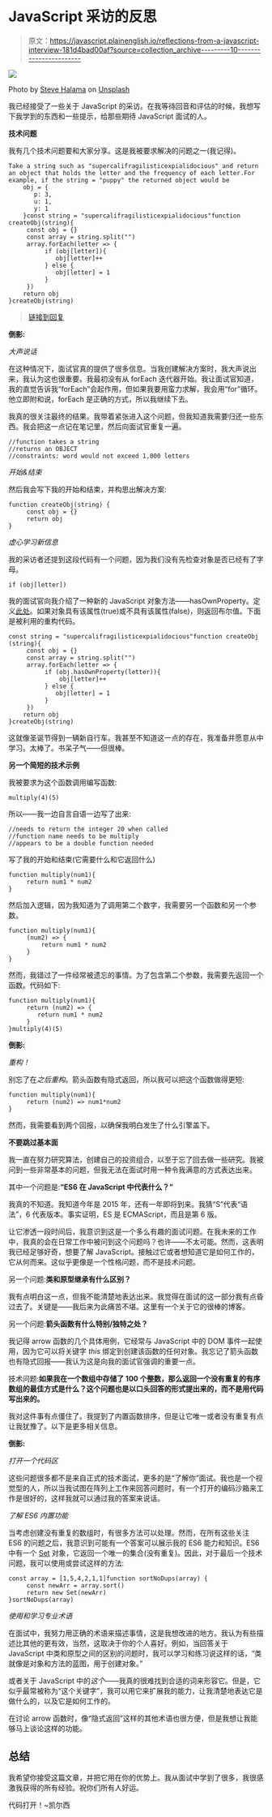 # JavaScript 采访的反思

> 原文：<https://javascript.plainenglish.io/reflections-from-a-javascript-interview-181d4bad00af?source=collection_archive---------10----------------------->

![](img/e8b1aac2ac4d9dffbc27209fc2d4444b.png)

Photo by [Steve Halama](https://unsplash.com/@steve3p_0?utm_source=medium&utm_medium=referral) on [Unsplash](https://unsplash.com?utm_source=medium&utm_medium=referral)

我已经接受了一些关于 JavaScript 的采访。在我等待回音和评估的时候，我想写下我学到的东西和一些提示，给那些期待 JavaScript 面试的人。

**技术问题**

我有几个技术问题要和大家分享。这是我被要求解决的问题之一(我记得)。

```
Take a string such as "supercalifragilisticexpialidocious" and return an object that holds the letter and the frequency of each letter.For example, if the string = "puppy" the returned object would be
    obj = {
       p: 3,
       u: 1,
       y: 1
    }const string = "supercalifragilisticexpialidocious"function createObj(string){
     const obj = {}
     const array = string.split("")
     array.forEach(letter => {
          if (obj[letter]){
             obj[letter]++
          } else {
             obj[letter] = 1
          }
     })
    return obj
}createObj(string)
```

> [链接到回复](https://repl.it/@KelseyShiba/JavascriptObjectFromString#index.js)

**倒影:**

*大声说话*

在这种情况下，面试官真的提供了很多信息。当我创建解决方案时，我大声说出来，我认为这也很重要。我最初没有从 forEach 迭代器开始。我让面试官知道，我的直觉告诉我“forEach”会起作用，但如果我要用蛮力求解，我会用“for”循环。他立即附和说，forEach 是正确的方式，所以我继续下去。

我真的很关注最终的结果。我带着紧张进入这个问题，但我知道我需要归还一些东西。我会把这一点记在笔记里，然后向面试官重复一遍。

```
//function takes a string
//returns an OBJECT
//constraints: word would not exceed 1,000 letters
```

*开始&结束*

然后我会写下我的开始和结束，并构思出解决方案:

```
function createObj(string) {
     const obj = {}
     return obj
}
```

*虚心学习新信息*

我的采访者还提到这段代码有一个问题，因为我们没有先检查对象是否已经有了字母。

```
if (obj[letter]) 
```

我的面试官向我介绍了一种新的 JavaScript 对象方法——hasOwnProperty。定义[此处](https://developer.mozilla.org/en-US/docs/Web/JavaScript/Reference/Global_Objects/Object/hasOwnProperty)。如果对象具有该属性(true)或不具有该属性(false)，则返回布尔值。下面是被利用的重构代码。

```
const string = "supercalifragilisticexpialidocious"function createObj (string){
     const obj = {}
     const array = string.split("")
     array.forEach(letter => {
          if (obj.hasOwnProperty(letter)){
              obj[letter]++
          } else {
             obj[letter] = 1
          }
     })
    return obj
}createObj(string)
```

这就像圣诞节得到一辆新自行车。我甚至不知道这一点的存在，我准备并愿意从中学习。太棒了。书呆子气——但很棒。

**另一个简短的技术示例**

我被要求为这个函数调用编写函数:

```
multiply(4)(5)
```

所以——我一边自言自语一边写了出来:

```
//needs to return the integer 20 when called
//function name needs to be multiply
//appears to be a double function needed
```

写了我的开始和结束(它需要什么和它返回什么)

```
function multiply(num1){
     return num1 * num2
}
```

然后加入逻辑，因为我知道为了调用第二个数字，我需要另一个函数和另一个参数。

```
function multiply(num1){
     (num2) => {
         return num1 * num2
     }
}
```

然而，我错过了一件经常被遗忘的事情。为了包含第二个参数，我需要先返回一个函数。代码如下:

```
function multiply(num1){
     return (num2) => {
        return num1 * num2
     }
}multiply(4)(5)
```

**倒影:**

*重构！*

别忘了在*之后重构*。箭头函数有隐式返回，所以我可以把这个函数做得更短:

```
function multiply(num1){
     return (num2) => num1*num2
}
```

然而，我需要看到两个回报，以确保我明白发生了什么引擎盖下。

**不要跳过基本面**

我一直在努力研究算法，创建自己的投资组合，以至于忘了回去做一些研究。我被问到一些非常基本的问题，但我无法在面试时用一种令我满意的方式表达出来。

其中一个问题是:**“ES6 在 JavaScript 中代表什么？”**

我真的不知道。我知道今年是 2015 年，还有一年即将到来。我猜“S”代表“语法”，6 代表版本。事实证明，ES 是 ECMAScript，而且是第 6 版。

让它渗透一段时间后，我意识到这是一个多么有趣的面试问题。在我未来的工作中，我真的会在日常工作中被问到这个问题吗？也许——不太可能。然而，这表明我已经足够好奇，想要了解 JavaScript。接触过它或者想知道它是如何工作的，它从何而来。这似乎更像是一个性格问题，而不是技术问题。

另一个问题:**类和原型继承有什么区别？**

我有点明白这一点，但我不能清楚地表达出来。我觉得在面试的这一部分我有点昏过去了。关键是——我后来为此痛苦不堪。这里有一个关于它的很棒的博客。

另一个问题:**箭头函数有什么特别/独特之处？**

我记得 arrow 函数的几个具体用例，它经常与 JavaScript 中的 DOM 事件一起使用，因为它可以将关键字 *this* 绑定到创建该函数的任何对象。我忘记了箭头函数也有隐式回报——我认为这是向我的面试官强调的重要一点。

技术问题:**如果我在一个数组中存储了 100 个整数，那么返回一个没有重复的有序数组的最佳方式是什么？这个问题也是以口头回答的形式提出来的，而不是用代码写出来的。**

我对这件事有点僵住了。我提到了内置函数排序，但是让它唯一或者没有重复有点让我犹豫了。以下是更多相关信息。

**倒影:**

*打开一个代码区*

这些问题很多都不是来自正式的技术面试，更多的是“了解你”面试。我也是一个视觉型的人，所以当我试图在阵列上工作来回答问题时，有一个打开的编码沙箱来工作是很好的，这样我就可以通过我的答案来说话。

*了解 ES6 内置功能*

当考虑创建没有重复的数组时，有很多方法可以处理。然而，在所有这些关注 ES6 的问题之后，我意识到可能有一个答案可以展示我的 ES6 能力和知识。ES6 中有一个 [Set](https://developer.mozilla.org/en-US/docs/Web/JavaScript/Reference/Global_Objects/Set) 对象，它返回一个唯一的集合(没有重复)。因此，对于最后一个技术问题，我可以使用或尝试这样的方法:

```
const array = [1,5,4,2,1,1]function sortNoDups(array) {
     const newArr = array.sort()
     return new Set(newArr)
}sortNoDups(array)
```

*使用和学习专业术语*

在面试中，我努力用正确的术语来描述事情，这是我想改进的地方。我认为有些描述比其他的更有效，当然，这取决于你的个人喜好。例如，当回答关于 JavaScript 中类和原型之间的区别的问题时，我可以学习和练习说这样的话，“类就像是对象和方法的蓝图，用于创建对象。”

或者关于 JavaScript 中的*这个*——我真的很难找到合适的词来形容它。但是，它似乎最常被称为“这个关键字”，我可以用它来扩展我的能力，让我清楚地表达它是做什么的，以及它是如何工作的。

在讨论 arrow 函数时，像“隐式返回”这样的其他术语也很方便，但是我想让我能够马上谈论这样的功能。

## **总结**

我希望你接受这篇文章，并把它用在你的优势上。我从面试中学到了很多，我很感激我获得的所有经验。祝你们所有人好运。

代码打开！~凯尔西